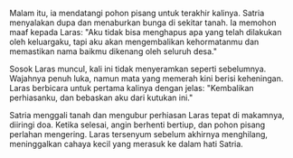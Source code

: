 Malam itu, ia mendatangi pohon pisang untuk terakhir kalinya. Satria menyalakan dupa dan menaburkan bunga di sekitar tanah. Ia memohon maaf kepada Laras:
"Aku tidak bisa menghapus apa yang telah dilakukan oleh keluargaku, tapi aku akan mengembalikan kehormatanmu dan memastikan nama baikmu dikenang oleh seluruh desa."

Sosok Laras muncul, kali ini tidak menyeramkan seperti sebelumnya. Wajahnya penuh luka, namun mata yang memerah kini berisi keheningan. Laras berbicara untuk pertama kalinya dengan jelas:
"Kembalikan perhiasanku, dan bebaskan aku dari kutukan ini."

Satria menggali tanah dan mengubur perhiasan Laras tepat di makamnya, diiringi doa. Ketika selesai, angin berhenti bertiup, dan pohon pisang perlahan mengering. Laras tersenyum sebelum akhirnya menghilang, meninggalkan cahaya kecil yang merasuk ke dalam hati Satria.
